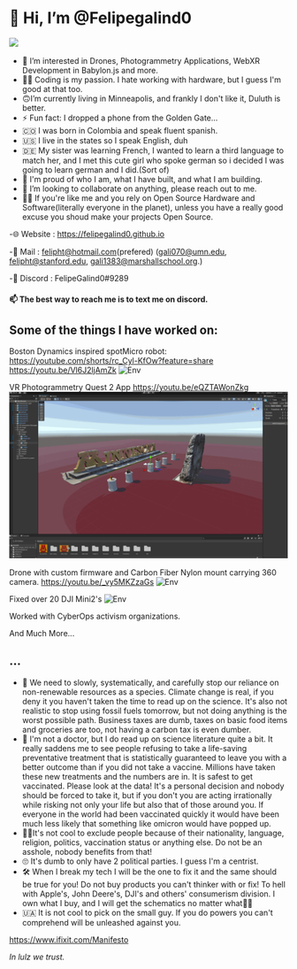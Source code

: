 # 👋 Hi, I’m @Felipegalind0

[![](https://github-readme-stats.vercel.app/api?username=Felipegalind0&show_icons=true)](https://github.com/Felipegalind0)

- 👀 I’m interested in Drones, Photogrammetry Applications, WebXR Development in  Babylon.js and more. 
- 🧑‍💻 Coding is my passion. I hate working with hardware, but I guess I'm good at that too. 
-  🙃I’m currently living in Minneapolis, and frankly I don't like it, Duluth is better. 
-  ⚡ Fun fact: I dropped a phone from the Golden Gate...
-  🇨🇴 I was born in Colombia and speak fluent spanish. 
-  🇺🇸 I live in the states so I speak English, duh
-  🇩🇪 My sister was learning French, I wanted to learn a third language to match her, and I met this cute girl who spoke german so i decided I was going to learn german and I did.(Sort of) 
- 🧸 I'm proud of who I am, what I have built, and what I am building.
- 💞️ I’m looking to collaborate on anything, please reach out to me.
- 👊🏻 If you're like me and you rely on Open Source Hardware and Software(literally everyone in the planet), unless you have a really good excuse you shoud make your projects Open Source. 

-🌐 Website : https://felipegalind0.github.io

-📧 Mail : felipht@hotmail.com(prefered)
(gali070@umn.edu, felipht@stanford.edu, gali1383@marshallschool.org.)

-👾 Discord : FelipeGalind0#9289

#### 📫 The best way to reach me is to text me on discord. 

## Some of the things I have worked on:

Boston Dynamics inspired spotMicro robot:
https://youtube.com/shorts/rc_Cyl-KfOw?feature=share
https://youtu.be/Vl6J2ljAmZk
![Env](Gifs/Blaze.gif)

VR Photogrammetry Quest 2 App
https://youtu.be/eQZTAWonZkg
![Env](Gifs/schene.gif)

Drone with custom firmware and Carbon Fiber Nylon mount carrying 360 camera.
https://youtu.be/_vy5MKZzaGs
![Env](Gifs/A2S.gif)

Fixed over 20 DJI Mini2's
![Env](Gifs/Mini2.gif) 

Worked with CyberOps activism organizations. 

And Much More...
<!---
Felipegalind0/Felipegalind0 is a ✨ special ✨ repository because its `README.md` (this file) appears on your GitHub profile.
You can click the Preview link to take a look at your changes.
--->


## ...

- 🌲 We need to slowly, systematically, and carefully stop our reliance on non-renewable resources as a species. Climate change is real, if you deny it you haven't taken the time to read up on the science. It's also not realistic to stop using fossil fuels tomorrow, but not doing anything is the worst possible path. Business taxes are dumb, taxes on basic food items and groceries are too, not having a carbon tax is even dumber. 
-  💉 I'm not a doctor, but I do read up on science literature quite a bit. It really saddens me to see people refusing to take a life-saving preventative treatment that is statistically guaranteed to leave you with a better outcome than if you did not take a vaccine. Millions have taken these new treatments and the numbers are in. It is safest to get vaccinated. Please look at the data! It's a personal decision and nobody should be forced to take it, but if you don't you are acting irrationally while risking not only your life but also that of those around you. If everyone in the world had been vaccinated quickly it would have been much less likely that something like omicron would have popped up. 
- ✌🏻It's not cool to exclude people because of their nationality, language, religion, politics, vaccination status or anything else. Do not be an asshole, nobody benefits from that!
- 🙄 It's dumb to only have 2 political parties. I guess I'm a centrist. 
- 🛠 When I break my tech I will be the one to fix it and the same should be true for you! Do not buy products you can't thinker with or fix! To hell with Apple's, John Deere's, DJI's and others' consumerism division. I own what I buy, and I will get the schematics no matter what🖕🏻 
- 🇺🇦 It is not cool to pick on the small guy. If you do powers you can't comprehend will be unleashed against you. 

https://www.ifixit.com/Manifesto

*In lulz we trust.*
